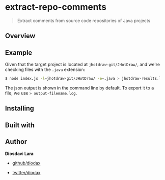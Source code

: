 # extract-repo-comments

> Extract comments from source code repositories of Java projects

## Overview

## Example

Given that the target project is located at `jhotdraw-git/JHotDraw/`, and we're checking files with the `.java` extension:

```bash
$ node index.js -l=jhotdraw-git/JHotDraw/ -e=.java > jhotdraw-results.log
```

The json output is shown in the command line by default. To export it to a file, we use `> output-filename.log`.

## Installing

## Built with

## Author

**Diosdavi Lara**

+ [github/diodax](https://github.com/diodax)
* [twitter/diodax](http://twitter.com/diodax)